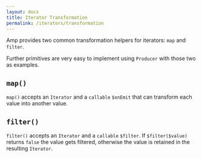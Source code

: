 ```yaml
---
layout: docs
title: Iterator Transformation
permalink: /iterators/transformation
---
```

Amp provides two common transformation helpers for iterators: `map` and `filter`.

Further primitives are very easy to implement using `Producer` with those two as examples.

## `map()`

`map()` accepts an `Iterator` and a `callable` `$onEmit` that can transform each value into another value.

## `filter()`

`filter()` accepts an `Iterator` and a `callable` `$filter`. If `$filter($value)` returns `false` the value gets filtered, otherwise the value is retained in the resulting `Iterator`.

